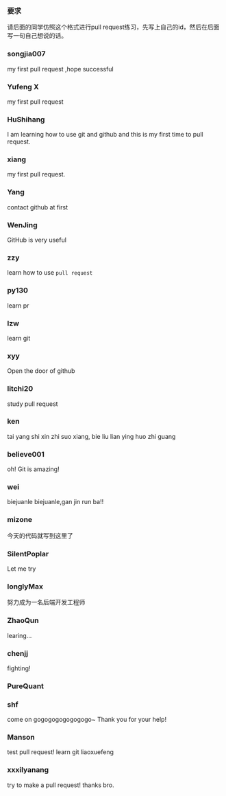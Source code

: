### 要求
请后面的同学仿照这个格式进行pull request练习，先写上自己的id，然后在后面写一句自己想说的话。

### songjia007
my first pull request ,hope successful

### Yufeng X
my first pull request

### HuShihang
I am learning how to use git and github and this is my first time to pull request.

### xiang
my first pull request.

### Yang

contact github at first

### WenJing

GitHub is very useful 

### zzy
learn how to use   `pull request`

### py130

learn pr

### lzw

learn git

### xyy

Open the door of github

### litchi20

study pull request

### ken

tai yang shi xin zhi suo xiang, bie liu lian ying huo zhi guang

### believe001

oh! Git is amazing!

### wei

biejuanle biejuanle,gan jin run ba!! 

### mizone

今天的代码就写到这里了

### SilentPoplar

Let me try

### longlyMax

努力成为一名后端开发工程师
### ZhaoQun

learing...

### chenjj

fighting!

### PureQuant

### shf
come on gogogogogogogogo~
Thank you for your help!

### Manson
test pull request! learn git liaoxuefeng

### xxxilyanang
try to make a pull request! thanks bro.
